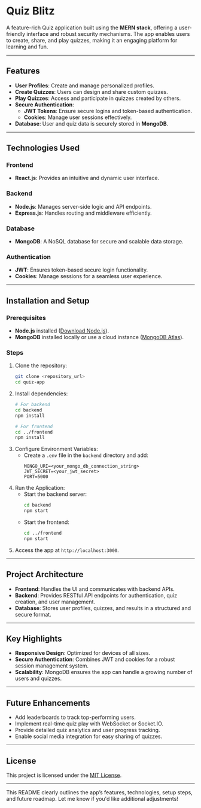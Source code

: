 

<h1>Quiz Blitz</h1>

A feature-rich Quiz application built using the **MERN stack**, offering a user-friendly interface and robust security mechanisms. The app enables users to create, share, and play quizzes, making it an engaging platform for learning and fun.

---

## **Features**
- **User Profiles**: Create and manage personalized profiles.
- **Create Quizzes**: Users can design and share custom quizzes.
- **Play Quizzes**: Access and participate in quizzes created by others.
- **Secure Authentication**: 
  - **JWT Tokens**: Ensure secure logins and token-based authentication.
  - **Cookies**: Manage user sessions effectively.
- **Database**: User and quiz data is securely stored in **MongoDB**.

---

## **Technologies Used**

### **Frontend**
- **React.js**: Provides an intuitive and dynamic user interface.
  
### **Backend**
- **Node.js**: Manages server-side logic and API endpoints.
- **Express.js**: Handles routing and middleware efficiently.

### **Database**
- **MongoDB**: A NoSQL database for secure and scalable data storage.

### **Authentication**
- **JWT**: Ensures token-based secure login functionality.
- **Cookies**: Manage sessions for a seamless user experience.

---

## **Installation and Setup**

### Prerequisites
- **Node.js** installed ([Download Node.js](https://nodejs.org/)).
- **MongoDB** installed locally or use a cloud instance ([MongoDB Atlas](https://www.mongodb.com/cloud/atlas)).

### Steps
1. Clone the repository:
   ```bash
   git clone <repository_url>
   cd quiz-app
   ```
2. Install dependencies:
   ```bash
   # For backend
   cd backend
   npm install

   # For frontend
   cd ../frontend
   npm install
   ```
3. Configure Environment Variables:
   - Create a `.env` file in the `backend` directory and add:
     ```env
     MONGO_URI=<your_mongo_db_connection_string>
     JWT_SECRET=<your_jwt_secret>
     PORT=5000
     ```
4. Run the Application:
   - Start the backend server:
     ```bash
     cd backend
     npm start
     ```
   - Start the frontend:
     ```bash
     cd ../frontend
     npm start
     ```
5. Access the app at `http://localhost:3000`.

---

## **Project Architecture**
- **Frontend**: Handles the UI and communicates with backend APIs.
- **Backend**: Provides RESTful API endpoints for authentication, quiz creation, and user management.
- **Database**: Stores user profiles, quizzes, and results in a structured and secure format.

---

## **Key Highlights**
- **Responsive Design**: Optimized for devices of all sizes.
- **Secure Authentication**: Combines JWT and cookies for a robust session management system.
- **Scalability**: MongoDB ensures the app can handle a growing number of users and quizzes.

---

## **Future Enhancements**
- Add leaderboards to track top-performing users.
- Implement real-time quiz play with WebSocket or Socket.IO.
- Provide detailed quiz analytics and user progress tracking.
- Enable social media integration for easy sharing of quizzes.

---

## **License**
This project is licensed under the [MIT License](https://opensource.org/licenses/MIT).

---

This README clearly outlines the app’s features, technologies, setup steps, and future roadmap. Let me know if you'd like additional adjustments!
